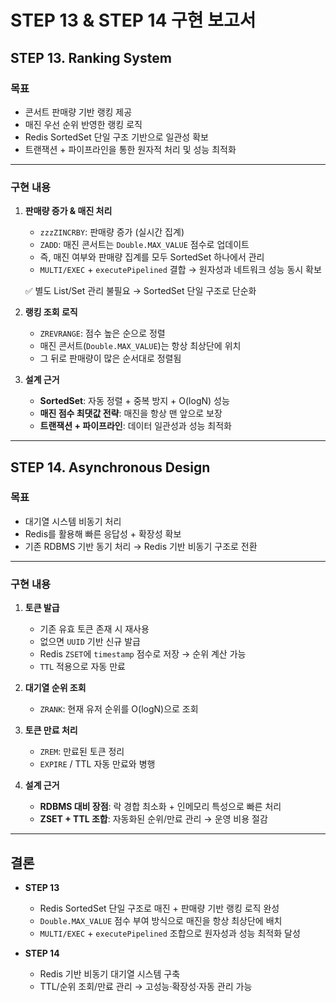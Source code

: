 #  STEP 13 & STEP 14 구현 보고서 

## STEP 13. Ranking System

###  목표
- 콘서트 판매량 기반 랭킹 제공
- 매진 우선 순위 반영한 랭킹 로직
- Redis SortedSet 단일 구조 기반으로 일관성 확보
- 트랜잭션 + 파이프라인을 통한 원자적 처리 및 성능 최적화

---

### 구현 내용
1. **판매량 증가 & 매진 처리**
   - `zzzZINCRBY`: 판매량 증가 (실시간 집계)
   - `ZADD`: 매진 콘서트는 `Double.MAX_VALUE` 점수로 업데이트
   - 즉, 매진 여부와 판매량 집계를 모두 SortedSet 하나에서 관리
   - `MULTI/EXEC` + `executePipelined` 결합 → 원자성과 네트워크 성능 동시 확보

   ✅ 별도 List/Set 관리 불필요 → SortedSet 단일 구조로 단순화

2. **랭킹 조회 로직**
   - `ZREVRANGE`: 점수 높은 순으로 정렬
   - 매진 콘서트(`Double.MAX_VALUE`)는 항상 최상단에 위치
   - 그 뒤로 판매량이 많은 순서대로 정렬됨

3. **설계 근거**
   - **SortedSet**: 자동 정렬 + 중복 방지 + O(logN) 성능
   - **매진 점수 최댓값 전략**: 매진을 항상 맨 앞으로 보장
   - **트랜잭션 + 파이프라인**: 데이터 일관성과 성능 최적화

---

## STEP 14. Asynchronous Design

###  목표
- 대기열 시스템 비동기 처리
- Redis를 활용해 빠른 응답성 + 확장성 확보
- 기존 RDBMS 기반 동기 처리 → Redis 기반 비동기 구조로 전환

---

###  구현 내용
1. **토큰 발급**
   - 기존 유효 토큰 존재 시 재사용
   - 없으면 `UUID` 기반 신규 발급
   - Redis `ZSET`에 `timestamp` 점수로 저장 → 순위 계산 가능
   - `TTL` 적용으로 자동 만료

2. **대기열 순위 조회**
   - `ZRANK`: 현재 유저 순위를 O(logN)으로 조회

3. **토큰 만료 처리**
   - `ZREM`: 만료된 토큰 정리
   - `EXPIRE` / TTL 자동 만료와 병행

4. **설계 근거**
   - **RDBMS 대비 장점**: 락 경합 최소화 + 인메모리 특성으로 빠른 처리
   - **ZSET + TTL 조합**: 자동화된 순위/만료 관리 → 운영 비용 절감

---

##  결론
- **STEP 13**
   - Redis SortedSet 단일 구조로 매진 + 판매량 기반 랭킹 로직 완성
   - `Double.MAX_VALUE` 점수 부여 방식으로 매진을 항상 최상단에 배치
   - `MULTI/EXEC` + `executePipelined` 조합으로 원자성과 성능 최적화 달성

- **STEP 14**
   - Redis 기반 비동기 대기열 시스템 구축
   - TTL/순위 조회/만료 관리 → 고성능·확장성·자동 관리 가능

